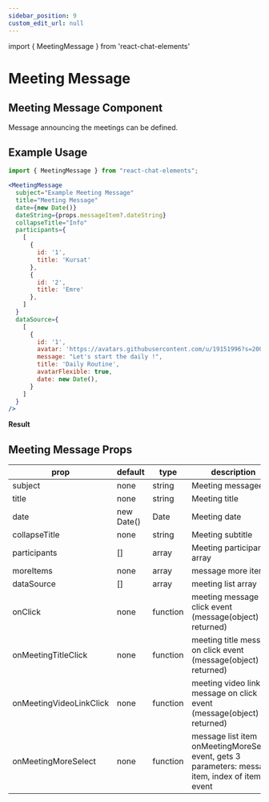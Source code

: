 ```yaml
---
sidebar_position: 9
custom_edit_url: null
---
```

import { MeetingMessage } from 'react-chat-elements'

# Meeting Message

## Meeting Message Component

Message announcing the meetings can be defined.

<div style={{ color:"black", margin:"50px 0px"}}>
  <MeetingMessage
    subject="BNet Department"
    title="Detaysoft Daily"
    date={new Date()}
    dateString={props.messageItem?.dateString}
    collapseTitle="Info"
    participants= {
      [
        {
          id: '1',
          title: 'Kursat'
        },
        {
          id: '1',
          title: 'Emre'
        },
        {
          id: '1',
          title: 'Esra'
        }
      ]
    }
    dataSource={
      [
        {
          id: '1',
          avatar: 'https://avatars.githubusercontent.com/u/19151996?s=200&v=4',
          message: 'Detaysoft',
          title: 'Daily 4 Jun',
          avatarFlexible: true,
          date: new Date(),
        }
      ]
    }
  />
</div>


## Example Usage

```jsx
import { MeetingMessage } from "react-chat-elements";

<MeetingMessage
  subject="Example Meeting Message"
  title="Meeting Message"
  date={new Date()}
  dateString={props.messageItem?.dateString}
  collapseTitle="Info"
  participants={
    [
      {
        id: '1',
        title: 'Kursat'
      },
      {
        id: '2',
        title: 'Emre'
      },
    ]
  }
  dataSource={
    [
      {
        id: '1',
        avatar: 'https://avatars.githubusercontent.com/u/19151996?s=200&v=4',
        message: "Let's start the daily !",
        title: 'Daily Routine',
        avatarFlexible: true,
        date: new Date(),
      }
    ]
  }
/>
```

**Result**

<div style={{ color:"black"}}>
  <MeetingMessage
    subject="Example Meeting Message"
    title="Meeting Message"
    date={new Date()}
    dateString={props.messageItem?.dateString}
    collapseTitle="Info"
    participants={
      [
        {
          id: '1',
          title: 'Kursat'
        },
        {
          id: '2',
          title: 'Emre'
        },
      ]
    }
    dataSource={
      [
        {
          id: '1',
          avatar: 'https://avatars.githubusercontent.com/u/19151996?s=200&v=4',
          message: "Let's start the daily !",
          title: 'Daily Routine',
          avatarFlexible: true,
          date: new Date(),
        }
      ]
    }
  />
</div>

## Meeting Message Props

| prop                    | default    | type     | description                                                                                        |
| ----------------------- | ---------- | -------- | -------------------------------------------------------------------------------------------------- |
| subject                 | none       | string   | Meeting messagee                                                                                   |
| title                   | none       | string   | Meeting title                                                                                      |
| date                    | new Date() | Date     | Meeting date                                                                                       |
| collapseTitle           | none       | string   | Meeting subtitle                                                                                   |
| participants            | []         | array    | Meeting participant array                                                                          |
| moreItems               | none       | array    | message more items                                                                                 |
| dataSource              | []         | array    | meeting list array                                                                                 |
| onClick                 | none       | function | meeting message on click event (message(object) is returned)                                       |
| onMeetingTitleClick     | none       | function | meeting title message on click event (message(object) is returned)                                 |
| onMeetingVideoLinkClick | none       | function | meeting video link message on click event (message(object) is returned)                            |
| onMeetingMoreSelect     | none       | function | message list item onMeetingMoreSelect event, gets 3 parameters: message item, index of item, event |

